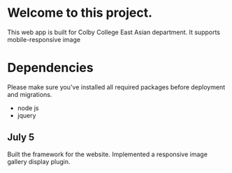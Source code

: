 # Welcome to this project.
This web app is built for Colby College East Asian department. It supports mobile-responsive image


# Dependencies
Please make sure you've installed all required packages before deployment and migrations.

- node js
- jquery

## July 5
Built the framework for the website. Implemented a responsive image gallery display plugin.